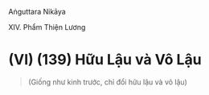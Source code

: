 Aṅguttara Nikāya

XIV. Phẩm Thiện Lương

# (VI) (139) Hữu Lậu và Vô Lậu

> (Giống như kinh trước, chỉ đổi hữu lậu và vô lậu)

